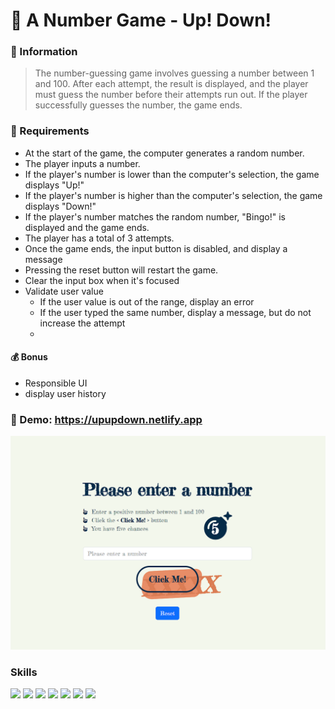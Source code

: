 # :star2: A Number Game - Up! Down!

### :memo: Information 
> The number-guessing game involves guessing a number between 1 and 100. After each attempt, the result is displayed, and the player must guess the number before their attempts run out. If the player successfully guesses the number, the game ends. 

### :bookmark_tabs: Requirements
* At the start of the game, the computer generates a random number.
* The player inputs a number.
* If the player's number is lower than the computer's selection, the game displays "Up!"
* If the player's number is higher than the computer's selection, the game displays "Down!"
* If the player's number matches the random number, "Bingo!" is displayed and the game ends.
* The player has a total of 3 attempts.
* Once the game ends, the input button is disabled, and display a message
* Pressing the reset button will restart the game.
* Clear the input box when it's focused
* Validate user value
  * If the user value is out of the range, display an error <br />
  * If the user typed the same number, display a message, but do not increase the attempt
  * 
#### :moneybag: **Bonus**
* Responsible UI
* display user history
  
### 🔗 Demo: <a href="https://upupdown.netlify.app/" target="_blank">https://upupdown.netlify.app</a>
<img src="upDownGame-main.png">

### Skills
<img src="https://img.shields.io/badge/html5-E34F26?style=for-the-badge&logo=html5&logoColor=white"> <img src="https://img.shields.io/badge/css-1572B6?style=for-the-badge&logo=css3&logoColor=white"> 
<img src="https://img.shields.io/badge/javascript-F7DF1E?style=for-the-badge&logo=javascript&logoColor=black"> <img src="https://img.shields.io/badge/github-181717?style=for-the-badge&logo=github&logoColor=white"> 
<img src="https://img.shields.io/badge/git-F05032?style=for-the-badge&logo=git&logoColor=white"> <img src="https://img.shields.io/badge/fontawesome-339AF0?style=for-the-badge&logo=fontawesome&logoColor=white">
<img src="https://img.shields.io/badge/bootstrap-7952B3?style=for-the-badge&logo=bootstrap&logoColor=white"> 


